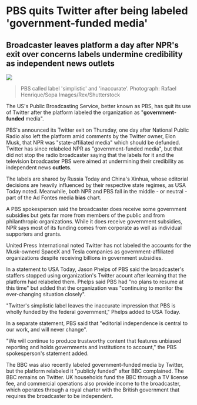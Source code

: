 # PBS quits Twitter after being labeled 'government-funded media'

## **Broadcaster** leaves platform a day after NPR's exit over concerns labels undermine credibility as independent news outlets

![](https://i.guim.co.uk/img/media/f8e97160cc56c0d831edb45491d0f4141a7c7f26/0_200_6000_3600/master/6000.jpg?width=620&quality=85&dpr=1&s=none)
> PBS called label 'simplistic' and 'inaccurate'. Photograph: Rafael Henrique/Sopa Images/Rex/Shutterstock

The US's Public Broadcasting Service, better known as PBS, has quit its use of Twitter after the platform labeled the organization as "**government**-**funded** media".

PBS's announced its Twitter exit on Thursday, one day after National Public Radio also left the platform amid comments by the Twitter owner, Elon Musk, that NPR was "state-affiliated media" which should be defunded. Twitter has since relabeled NPR as "government-funded media", but that did not stop the radio broadcaster saying that the labels for it and the television broadcaster PBS were aimed at undermining their credibility as independent news **outlets**.

The labels are shared by Russia Today and China's Xinhua, whose editorial decisions are heavily influenced by their respective state regimes, as USA Today noted. Meanwhile, both NPR and PBS fall in the middle - or neutral - part of the Ad Fontes media **bias** chart.

A PBS spokesperson said the broadcaster does receive some government subsidies but gets far more from members of the public and from philanthropic organizations. While it does receive government subsidies, NPR says most of its funding comes from corporate as well as individual supporters and grants.

United Press International noted Twitter has not labeled the accounts for the Musk-ownerd SpaceX and Tesla companies as government-affiliated organizations despite receiving billions in government subsidies.

In a statement to USA Today, Jason Phelps of PBS said the broadcaster's staffers stopped using organization's Twitter acount after learning that the platform had relabeled them. Phelps said PBS had "no plans to resume at this time" but added that the organization was "continuing to monitor the ever-changing situation closely".

"Twitter's simplistic label leaves the inaccurate impression that PBS is wholly funded by the federal government," Phelps added to USA Today.

In a separate statement, PBS said that "editorial independence is central to our work, and will never change".

"We will continue to produce trustworthy content that features unbiased reporting and holds governments and institutions to account," the PBS spokesperson's statement added.

The BBC was also recently labeled government-funded media by Twitter, but the platform relabeled it "publicly funded" after BBC complained. The BBC remains on Twitter. UK households fund the BBC through a TV license fee, and commercial operations also provide income to the broadcaster, which operates through a royal charter with the British government that requires the broadcaster to be independent. 

